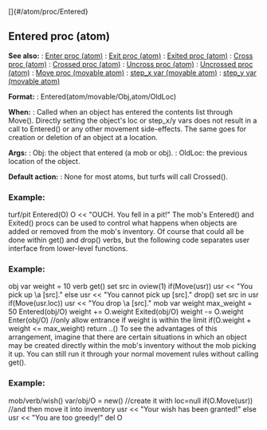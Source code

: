 []{#/atom/proc/Entered}
## Entered proc (atom)
**See also:**
:   [Enter proc (atom)](#/atom/proc/Enter)
:   [Exit proc (atom)](#/atom/proc/Exit)
:   [Exited proc (atom)](#/atom/proc/Exited)
:   [Cross proc (atom)](#/atom/proc/Cross)
:   [Crossed proc (atom)](#/atom/proc/Crossed)
:   [Uncross proc (atom)](#/atom/proc/Uncross)
:   [Uncrossed proc (atom)](#/atom/proc/Uncrossed)
:   [Move proc (movable atom)](#/atom/movable/proc/Move)
:   [step_x var (movable atom)](#/atom/movable/var/step_x)
:   [step_y var (movable atom)](#/atom/movable/var/step_y)
<!-- -->
**Format:**
:   Entered(atom/movable/Obj,atom/OldLoc)
<!-- -->
**When:**
:   Called when an object has entered the contents list through Move().
    Directly setting the object\'s loc or step_x/y vars does not result
    in a call to Entered() or any other movement side-effects. The same
    goes for creation or deletion of an object at a location.
<!-- -->
**Args:**
:   Obj: the object that entered (a mob or obj).
:   OldLoc: the previous location of the object.
<!-- -->
**Default action:**
:   None for most atoms, but turfs will call Crossed().
### Example:
turf/pit Entered(O) O \<\< \"OUCH. You fell in a pit!\"
The mob\'s Entered() and Exited() procs can be used to control what
happens when objects are added or removed from the mob\'s inventory. Of
course that could all be done within get() and drop() verbs, but the
following code separates user interface from lower-level functions.
### Example:
obj var weight = 10 verb get() set src in oview(1) if(Move(usr)) usr
\<\< \"You pick up \\a \[src\].\" else usr \<\< \"You cannot pick up
\[src\].\" drop() set src in usr if(Move(usr.loc)) usr \<\< \"You drop
\\a \[src\].\" mob var weight max_weight = 50 Entered(obj/O) weight +=
O.weight Exited(obj/O) weight -= O.weight Enter(obj/O) //only allow
entrance if weight is within the limit if(O.weight + weight \<=
max_weight) return ..()
To see the advantages of this arrangement, imagine that there are
certain situations in which an object may be created directly within the
mob\'s inventory without the mob picking it up. You can still run it
through your normal movement rules without calling get().
### Example:
mob/verb/wish() var/obj/O = new() //create it with loc=null
if(O.Move(usr)) //and then move it into inventory usr \<\< \"Your wish
has been granted!\" else usr \<\< \"You are too greedy!\" del O